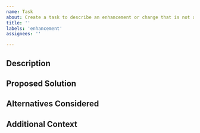 ```yaml
---
name: Task
about: Create a task to describe an enhancement or change that is not a bug.
title: ''
labels: 'enhancement'
assignees: ''

---
```


## Description

<!-- A clear and concise description of what the problem is. Is your request
related to a problem? Ex. I'm always frustrated when [...] -->

## Proposed Solution

<!-- A clear and concise description of what you want to happen. -->

## Alternatives Considered

<!-- A clear and concise description of any alternative solutions or features
you've considered. -->

## Additional Context

<!-- Add any other context or screenshots about the feature request here. -->
